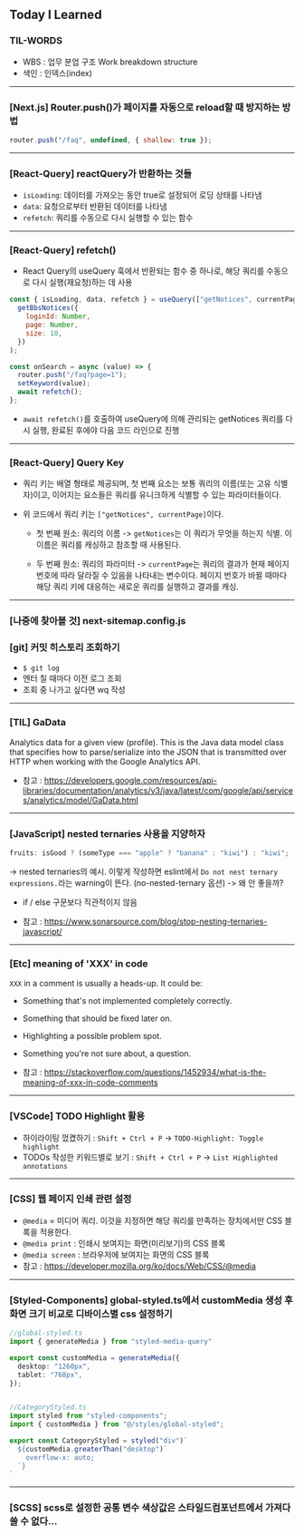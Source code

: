 ## Today I Learned

### TIL-WORDS

- WBS : 업무 분업 구조 Work breakdown structure
- 색인 : 인덱스(index)

---

### [Next.js] Router.push()가 페이지를 자동으로 reload할 때 방지하는 방법

```javascript
router.push("/faq", undefined, { shallow: true });
```

---

### [React-Query] reactQuery가 반환하는 것들

- `isLoading`: 데이터를 가져오는 동안 true로 설정되어 로딩 상태를 나타냄
- `data`: 요청으로부터 반환된 데이터를 나타냄
- `refetch`: 쿼리를 수동으로 다시 실행할 수 있는 함수

---

### [React-Query] refetch()

- React Query의 useQuery 훅에서 반환되는 함수 중 하나로, 해당 쿼리를 수동으로 다시 실행(재요청)하는 데 사용

```javascript
const { isLoading, data, refetch } = useQuery(["getNotices", currentPage], () =>
  getBbsNotices({
    loginId: Number,
    page: Number,
    size: 10,
  })
);

const onSearch = async (value) => {
  router.push("/faq?page=1");
  setKeyword(value);
  await refetch();
};
```

- `await refetch()`를 호출하여 useQuery에 의해 관리되는 getNotices 쿼리를 다시 실행, 완료된 후에야 다음 코드 라인으로 진행

---

### [React-Query] Query Key

- 쿼리 키는 배열 형태로 제공되며, 첫 번째 요소는 보통 쿼리의 이름(또는 고유 식별자)이고, 이어지는 요소들은 쿼리를 유니크하게 식별할 수 있는 파라미터들이다.

- 위 코드에서 쿼리 키는 `["getNotices", currentPage]`이다.

  - 첫 번째 원소: 쿼리의 이름
    -> `getNotices`는 이 쿼리가 무엇을 하는지 식별. 이 이름은 쿼리를 캐싱하고 참조할 때 사용된다.

  - 두 번째 원소: 쿼리의 파라미터
    -> `currentPage`는 쿼리의 결과가 현재 페이지 번호에 따라 달라질 수 있음을 나타내는 변수이다. 페이지 번호가 바뀔 때마다 해당 쿼리 키에 대응하는 새로운 쿼리를 실행하고 결과를 캐싱.

---

### [나중에 찾아볼 것] next-sitemap.config.js

### [git] 커밋 히스토리 조회하기

- `$ git log`
- 엔터 칠 때마다 이전 로그 조회
- 조회 중 나가고 싶다면 wq 작성

---

### [TIL] GaData

Analytics data for a given view (profile).
This is the Java data model class that specifies how to parse/serialize into the JSON that is transmitted over HTTP when working with the Google Analytics API.

- 참고 : https://developers.google.com/resources/api-libraries/documentation/analytics/v3/java/latest/com/google/api/services/analytics/model/GaData.html

---

### [JavaScript] nested ternaries 사용을 지양하자

```javascript
fruits: isGood ? (someType === "apple" ? "banana" : "kiwi") : "kiwi";
```

-> nested ternaries의 예시. 이렇게 작성하면 eslint에서 `Do not nest ternary expressions.`라는 warning이 뜬다. (no-nested-ternary 옵션)
-> 왜 안 좋을까?

- if / else 구문보다 직관적이지 않음

- 참고 : https://www.sonarsource.com/blog/stop-nesting-ternaries-javascript/

---

### [Etc] meaning of 'XXX' in code

`XXX` in a comment is usually a heads-up. It could be:

- Something that's not implemented completely correctly.
- Something that should be fixed later on.
- Highlighting a possible problem spot.
- Something you're not sure about, a question.

- 참고 : https://stackoverflow.com/questions/1452934/what-is-the-meaning-of-xxx-in-code-comments

---

### [VSCode] TODO Highlight 활용

- 하이라이팅 껐켰하기 : `Shift + Ctrl + P` -> `TODO-Highlight: Toggle highlight`
- TODOs 작성한 키워드별로 보기 : `Shift + Ctrl + P` -> `List Highlighted annotations`

---

### [CSS] 웹 페이지 인쇄 관련 설정

- `@media` = 미디어 쿼리. 이것을 지정하면 해당 쿼리를 만족하는 장치에서만 CSS 블록을 적용한다.
- `@media print` : 인쇄시 보여지는 화면(미리보기)의 CSS 블록
- `@media screen` : 브라우저에 보여지는 화면의 CSS 블록
- 참고 : https://developer.mozilla.org/ko/docs/Web/CSS/@media

---

### [Styled-Components] global-styled.ts에서 customMedia 생성 후 화면 크기 비교로 디바이스별 css 설정하기

```typeScript
//global-styled.ts
import { generateMedia } from "styled-media-query"

export const customMedia = generateMedia({
  desktop: "1260px",
  tablet: "768px",
});


//CategoryStyled.ts
import styled from "styled-components";
import { customMedia } from "@/styles/global-styled";

export const CategoryStyled = styled("div")`
  ${customMedia.greaterThan("desktop")`
    overflow-x: auto;
  `}
`
```

---

### [SCSS] scss로 설정한 공통 변수 색상값은 스타일드컴포넌트에서 가져다 쓸 수 없다...
